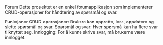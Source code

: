 Forum
Dette prosjektet er en enkel forumapplikasjon som implementerer CRUD-operasjoner 
for håndtering av spørsmål og svar.

Funksjoner
CRUD-operasjoner: Brukere kan opprette, lese, oppdatere og slette spørsmål og svar.
Spørsmål og svar: Hver spørsmål kan ha flere svar tilknyttet seg.
Innlogging: For å kunne skrive svar, må brukerne være innlogget.
